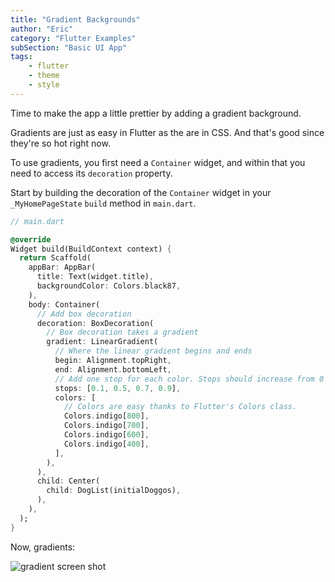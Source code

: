 ```yaml
---
title: "Gradient Backgrounds"
author: "Eric"
category: "Flutter Examples"
subSection: "Basic UI App"
tags:
    - flutter
    - theme
    - style
---
```


Time to make the app a little prettier by adding a gradient background.

Gradients are just as easy in Flutter as the are in CSS. And that's good since they're so hot right now.

To use gradients, you first need a `Container` widget, and within that you need to access its `decoration` property.

Start by building the decoration of the `Container` widget in your `_MyHomePageState` `build` method in `main.dart`.

```dart
// main.dart

@override
Widget build(BuildContext context) {
  return Scaffold(
    appBar: AppBar(
      title: Text(widget.title),
      backgroundColor: Colors.black87,
    ),
    body: Container(
      // Add box decoration
      decoration: BoxDecoration(
        // Box decoration takes a gradient
        gradient: LinearGradient(
          // Where the linear gradient begins and ends
          begin: Alignment.topRight,
          end: Alignment.bottomLeft,
          // Add one stop for each color. Stops should increase from 0 to 1
          stops: [0.1, 0.5, 0.7, 0.9],
          colors: [
            // Colors are easy thanks to Flutter's Colors class.
            Colors.indigo[800],
            Colors.indigo[700],
            Colors.indigo[600],
            Colors.indigo[400],
          ],
        ),
      ),
      child: Center(
        child: DogList(initialDoggos),
      ),
    ),
  );
}
```

Now, gradients:

![gradient screen shot](https://res.cloudinary.com/ericwindmill/image/upload/c_scale,w_300/v1521385515/flutter_by_example/Simulator_Screen_Shot_-_iPhone_X_-_2018-03-18_at_07.54.46.png)
